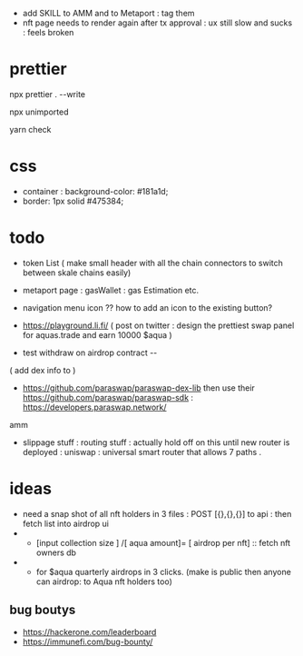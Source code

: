 - add SKILL to AMM and to Metaport : tag them
- nft page needs to render again after tx approval : ux still slow and sucks : feels broken

# prettier

npx prettier . --write

npx unimported

yarn check

# css

- container : background-color: #181a1d;
- border: 1px solid #475384;

# todo

- token List ( make small header with all the chain connectors to switch between skale chains easily)

- metaport page : gasWallet : gas Estimation etc.

- navigation menu icon ?? how to add an icon to the existing button?

- https://playground.li.fi/ ( post on twitter : design the prettiest swap panel for aquas.trade and earn 10000 $aqua )

- test withdraw on airdrop contract --

( add dex info to )

- https://github.com/paraswap/paraswap-dex-lib
  then use their https://github.com/paraswap/paraswap-sdk : https://developers.paraswap.network/

amm

- slippage stuff : routing stuff : actually hold off on this until new router is deployed : uniswap : universal smart router that allows 7 paths .

# ideas

- need a snap shot of all nft holders in 3 files : POST [{},{},{}] to api : then fetch list into airdrop ui
- - [input collection size ] /[ aqua amount]= [ airdrop per nft] :: fetch nft owners db
- - for $aqua quarterly airdrops in 3 clicks. (make is public then anyone can airdrop: to Aqua nft holders too)

## bug boutys

- https://hackerone.com/leaderboard
- https://immunefi.com/bug-bounty/
